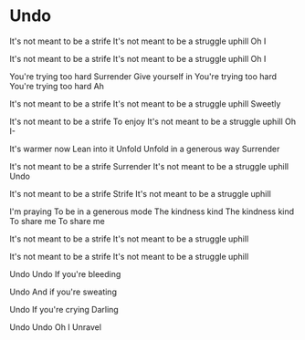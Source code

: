 # Undo

It's not meant to be a strife
It's not meant to be a struggle uphill
Oh I

It's not meant to be a strife
It's not meant to be a struggle uphill
Oh I

You're trying too hard
Surrender
Give yourself in
You're trying too hard
You're trying too hard
Ah

It's not meant to be a strife
It's not meant to be a struggle uphill
Sweetly

It's not meant to be a strife
To enjoy
It's not meant to be a struggle uphill
Oh I-

It's warmer now
Lean into it
Unfold
Unfold in a generous way
Surrender

It's not meant to be a strife
Surrender
It's not meant to be a struggle uphill
Undo

It's not meant to be a strife
Strife
It's not meant to be a struggle uphill

I'm praying
To be in a generous mode
The kindness kind
The kindness kind
To share me
To share me

It's not meant to be a strife
It's not meant to be a struggle uphill

It's not meant to be a strife
It's not meant to be a struggle uphill

Undo
Undo
If you're bleeding

Undo
And if you're sweating

Undo
If you're crying
Darling

Undo
Undo
Oh I
Unravel
